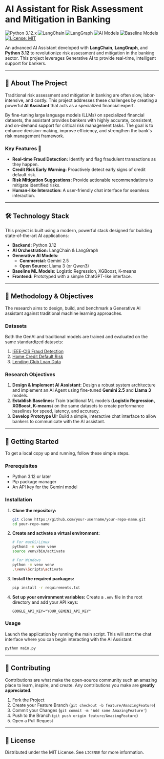 # AI Assistant for Risk Assessment and Mitigation in Banking

![Python 3.12.x](https://img.shields.io/badge/Python-3.12.x-blue) 
![LangChain](https://img.shields.io/badge/LangChain-Enabled-green) 
![LangGraph](https://img.shields.io/badge/LangGraph-Enabled-orange) 
![AI Models](https://img.shields.io/badge/AI%20Models-Gemini%20%7C%20Llama%203-9cf) 
![Baseline Models](https://img.shields.io/badge/Baselines-XGBoost%20%7C%20LR%20%7C%20K--means-lightgrey) 
[![License: MIT](https://img.shields.io/badge/License-MIT-yellow.svg)](https://opensource.org/licenses/MIT)

An advanced AI Assistant developed with **LangChain**, **LangGraph**, and **Python 3.12** to revolutionize risk assessment and mitigation in the banking sector. This project leverages Generative AI to provide real-time, intelligent support for bankers.

-----

## 📖 About The Project

Traditional risk assessment and mitigation in banking are often slow, labor-intensive, and costly. This project addresses these challenges by creating a powerful **AI Assistant** that acts as a specialized financial expert.

By fine-tuning large language models (LLMs) on specialized financial datasets, the assistant provides bankers with highly accurate, consistent, and on-demand support for critical risk management tasks. The goal is to enhance decision-making, improve efficiency, and strengthen the bank's risk management framework.

### Key Features 🎯

  * **Real-time Fraud Detection:** Identify and flag fraudulent transactions as they happen.
  * **Credit Risk Early Warning:** Proactively detect early signs of credit default risk.
  * **Risk Mitigation Suggestions:** Provide actionable recommendations to mitigate identified risks.
  * **Human-like Interaction:** A user-friendly chat interface for seamless interaction.

-----

## 🛠️ Technology Stack

This project is built using a modern, powerful stack designed for building state-of-the-art AI applications:

  * **Backend:** Python 3.12
  * **AI Orchestration:** LangChain & LangGraph
  * **Generative AI Models:**
      * **Commercial:** Gemini 2.5
      * **Open Source:** Llama 3 (or Qwen3)
  * **Baseline ML Models:** Logistic Regression, XGBoost, K-means
  * **Frontend:** Prototyped with a simple ChatGPT-like interface.

-----

## 🔬 Methodology & Objectives

The research aims to design, build, and benchmark a Generative AI assistant against traditional machine learning approaches.

### Datasets

Both the GenAI and traditional models are trained and evaluated on the same standardized datasets:

1.  [IEEE-CIS Fraud Detection](https://www.kaggle.com/c/ieee-fraud-detection)
2.  [Home Credit Default Risk](https://www.kaggle.com/c/home-credit-default-risk)
3.  [Lending Club Loan Data](https://www.kaggle.com/datasets/wordsforthewise/lending-club)

### Research Objectives

1.  **Design & Implement AI Assistant:** Design a robust system architecture and implement an AI Agent using fine-tuned **Gemini 2.5** and **Llama 3** models.
2.  **Establish Baselines:** Train traditional ML models (**Logistic Regression, XGBoost, K-means**) on the same datasets to create performance baselines for speed, latency, and accuracy.
3.  **Develop Prototype UI:** Build a simple, interactive chat interface to allow bankers to communicate with the AI assistant.

-----

## 🚀 Getting Started

To get a local copy up and running, follow these simple steps.

### Prerequisites

  * Python 3.12 or later
  * Pip package manager
  * An API key for the Gemini model

### Installation

1.  **Clone the repository:**
    ```sh
    git clone https://github.com/your-username/your-repo-name.git
    cd your-repo-name
    ```
2.  **Create and activate a virtual environment:**
    ```sh
    # For macOS/Linux
    python3 -m venv venv
    source venv/bin/activate

    # For Windows
    python -m venv venv
    .\venv\Scripts\activate
    ```
3.  **Install the required packages:**
    ```sh
    pip install -r requirements.txt
    ```
4.  **Set up your environment variables:**
    Create a `.env` file in the root directory and add your API keys:
    ```
    GOOGLE_API_KEY="YOUR_GEMINI_API_KEY"
    ```

### Usage

Launch the application by running the main script. This will start the chat interface where you can begin interacting with the AI Assistant.

```sh
python main.py
```

-----

## 🤝 Contributing

Contributions are what make the open-source community such an amazing place to learn, inspire, and create. Any contributions you make are **greatly appreciated**.

1.  Fork the Project
2.  Create your Feature Branch (`git checkout -b feature/AmazingFeature`)
3.  Commit your Changes (`git commit -m 'Add some AmazingFeature'`)
4.  Push to the Branch (`git push origin feature/AmazingFeature`)
5.  Open a Pull Request

-----

## 📜 License

Distributed under the MIT License. See `LICENSE` for more information.
